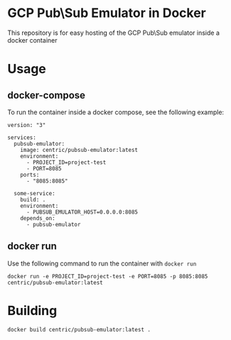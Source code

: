 # GCP Pub\Sub Emulator in Docker
This repository is for easy hosting of the GCP Pub\Sub emulator inside a docker container

# Usage
## docker-compose
To run the container inside a docker compose, see the following example:
```
version: "3"

services:
  pubsub-emulator:
    image: centric/pubsub-emulator:latest
    environment:
      - PROJECT_ID=project-test
      - PORT=8085
    ports:
      - "8085:8085"

  some-service:
    build: .
    environment:
      - PUBSUB_EMULATOR_HOST=0.0.0.0:8085
    depends_on:
      - pubsub-emulator
```

## docker run
Use the following command to run the container with `docker run`

`docker run -e PROJECT_ID=project-test -e PORT=8085 -p 8085:8085 centric/pubsub-emulator:latest`

# Building
`docker build centric/pubsub-emulator:latest .`